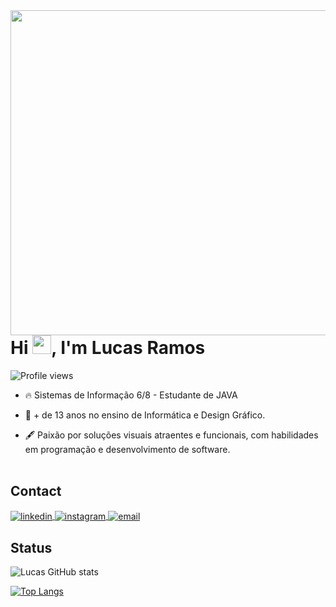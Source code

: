 <img align="right" height="520em" src="https://raw.githubusercontent.com/gist/luksrammos/e3bcc974a45a7b7934e31d1d7acd8178/raw/9b521734f3e1cbdd91fc77b689602e115d8aab33/githubcard.svg"/>
<h1 align="left">Hi <img src="https://raw.githubusercontent.com/kaueMarques/kaueMarques/master/hi.gif" height="30px">, I'm Lucas Ramos</h1>
<p align="left"> <img src="https://komarev.com/ghpvc/?username=luksrammos&color=yellow" alt="Profile views" /> </p>

- 🔥 Sistemas de Informação 6/8 - Estudante de JAVA 

- 🔭 + de 13 anos no ensino de Informática e Design Gráfico.

- 🖋️ Paixão por soluções visuais atraentes e funcionais, com habilidades em programação e desenvolvimento de software.
<br><br>
## Contact

<a href="https://linkedin.com/in/lucasrammos" target="_blank">
  <img align="center" src="https://img.shields.io/badge/-lucasrammos-05122A?style=flat&logo=linkedin" alt="linkedin"/>
</a>
<a href="https://instagram.com/luksrammos" target="_blank">
 <img align="center" src="https://img.shields.io/badge/-luksrammos-05122A?style=flat&logo=instagram" alt="instagram"/>
</a>
<a href="https://instagram.com/luksrammos" target="_blank">
 <img align="center" src="https://img.shields.io/badge/-lucas.rsilva32@gmail.com-05122A?style=flat&logo=gmail" alt="email"/>
</a>
</p>

## Status

![Lucas GitHub stats](https://github-readme-stats.vercel.app/api?username=luksrammos&show_icons=true&theme=radical)

[![Top Langs](https://github-readme-stats.vercel.app/api/top-langs/?username=luksrammos&hide_progress=true)](https://github.com/luksrammos/github-readme-stats)

<!--
